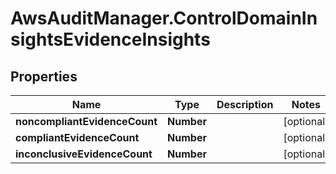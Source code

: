 # AwsAuditManager.ControlDomainInsightsEvidenceInsights

## Properties

Name | Type | Description | Notes
------------ | ------------- | ------------- | -------------
**noncompliantEvidenceCount** | **Number** |  | [optional] 
**compliantEvidenceCount** | **Number** |  | [optional] 
**inconclusiveEvidenceCount** | **Number** |  | [optional] 


